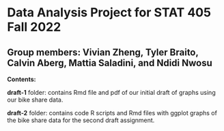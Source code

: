 # Data Analysis Project for STAT 405 Fall 2022

## **Group members**: Vivian Zheng, Tyler Braito, Calvin Aberg, Mattia Saladini, and Ndidi Nwosu ##

**Contents:**

**draft-1** folder: contains Rmd file and pdf of our initial draft of graphs using our bike share data.

**draft-2** folder: contains code R scripts and Rmd files with ggplot graphs of the bike share data for the second draft assignment.
